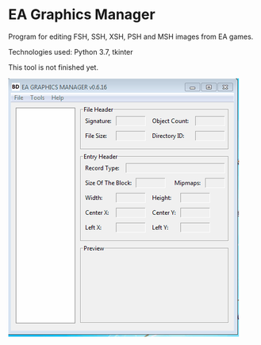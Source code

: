 # EA Graphics Manager
Program for editing FSH, SSH, XSH, PSH and MSH images from EA games.

Technologies used: Python 3.7, tkinter

This tool is not finished yet.

<img src="img\usage.gif">
